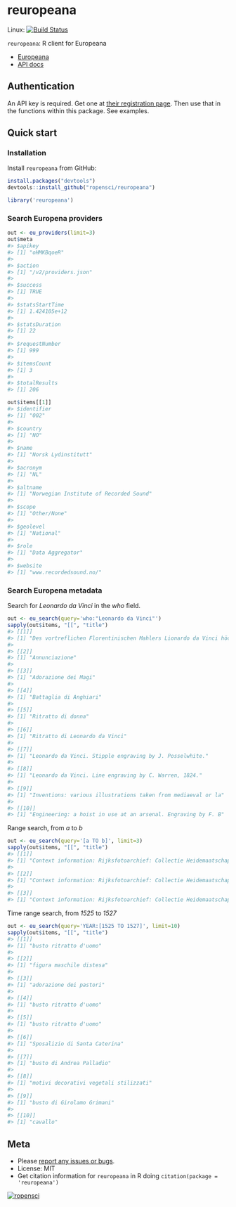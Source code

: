 reuropeana
=========



Linux: [![Build Status](https://api.travis-ci.org/ropensci/reuropeana.png)](https://travis-ci.org/ropensci/reuropeana)

`reuropeana`: R client for Europeana

* [Europeana](http://europeana.eu/)
* [API docs](http://labs.europeana.eu/api/)

## Authentication

An API key is required. Get one at [their registration page](http://labs.europeana.eu/api/registration/). Then use that in the functions within this package. See examples.

## Quick start

### Installation

Install `reuropeana` from GitHub:


```r
install.packages("devtools")
devtools::install_github("ropensci/reuropeana")
```


```r
library('reuropeana')
```

### Search Europena providers


```r
out <- eu_providers(limit=3)
out$meta
#> $apikey
#> [1] "oHMKBqoeR"
#> 
#> $action
#> [1] "/v2/providers.json"
#> 
#> $success
#> [1] TRUE
#> 
#> $statsStartTime
#> [1] 1.424105e+12
#> 
#> $statsDuration
#> [1] 22
#> 
#> $requestNumber
#> [1] 999
#> 
#> $itemsCount
#> [1] 3
#> 
#> $totalResults
#> [1] 206
```


```r
out$items[[1]]
#> $identifier
#> [1] "002"
#> 
#> $country
#> [1] "NO"
#> 
#> $name
#> [1] "Norsk Lydinstitutt"
#> 
#> $acronym
#> [1] "NL"
#> 
#> $altname
#> [1] "Norwegian Institute of Recorded Sound"
#> 
#> $scope
#> [1] "Other/None"
#> 
#> $geolevel
#> [1] "National"
#> 
#> $role
#> [1] "Data Aggregator"
#> 
#> $website
#> [1] "www.recordedsound.no/"
```

### Search Europena metadata

Search for _Leonardo da Vinci_ in the _who_ field.


```r
out <- eu_search(query='who:"Leonardo da Vinci"')
sapply(out$items, "[[", "title")
#> [[1]]
#> [1] "Des vortreflichen Florentinischen Mahlers Lionardo da Vinci höchst-nuetzlicher Tractat von der Mahlerey"
#> 
#> [[2]]
#> [1] "Annunciazione"
#> 
#> [[3]]
#> [1] "Adorazione dei Magi"
#> 
#> [[4]]
#> [1] "Battaglia di Anghiari"
#> 
#> [[5]]
#> [1] "Ritratto di donna"
#> 
#> [[6]]
#> [1] "Ritratto di Leonardo da Vinci"
#> 
#> [[7]]
#> [1] "Leonardo da Vinci. Stipple engraving by J. Posselwhite."
#> 
#> [[8]]
#> [1] "Leonardo da Vinci. Line engraving by C. Warren, 1824."
#> 
#> [[9]]
#> [1] "Inventions: various illustrations taken from mediaeval or la"
#> 
#> [[10]]
#> [1] "Engineering: a hoist in use at an arsenal. Engraving by F. B"
```

Range search, from _a_ to _b_


```r
out <- eu_search(query='[a TO b]', limit=3)
sapply(out$items, "[[", "title")
#> [[1]]
#> [1] "Context information: Rijksfotoarchief: Collectie Heidemaatschappij, 1910-1970 - positieven >> Rijksfotoarchief: Collectie Heidemaatschappij, positieven"
#> 
#> [[2]]
#> [1] "Context information: Rijksfotoarchief: Collectie Heidemaatschappij, 1910-1970 - positieven >> Rijksfotoarchief: Collectie Heidemaatschappij, positieven"
#> 
#> [[3]]
#> [1] "Context information: Rijksfotoarchief: Collectie Heidemaatschappij, 1910-1970 - positieven >> Rijksfotoarchief: Collectie Heidemaatschappij, positieven"
```

Time range search, from _1525_ to _1527_


```r
out <- eu_search(query='YEAR:[1525 TO 1527]', limit=10)
sapply(out$items, "[[", "title")
#> [[1]]
#> [1] "busto ritratto d'uomo"
#> 
#> [[2]]
#> [1] "figura maschile distesa"
#> 
#> [[3]]
#> [1] "adorazione dei pastori"
#> 
#> [[4]]
#> [1] "busto ritratto d'uomo"
#> 
#> [[5]]
#> [1] "busto ritratto d'uomo"
#> 
#> [[6]]
#> [1] "Sposalizio di Santa Caterina"
#> 
#> [[7]]
#> [1] "busto di Andrea Palladio"
#> 
#> [[8]]
#> [1] "motivi decorativi vegetali stilizzati"
#> 
#> [[9]]
#> [1] "busto di Girolamo Grimani"
#> 
#> [[10]]
#> [1] "cavallo"
```

## Meta

* Please [report any issues or bugs](https://github.com/ropensci/reuropeana/issues).
* License: MIT
* Get citation information for `reuropeana` in R doing `citation(package = 'reuropeana')`

[![ropensci](http://ropensci.org/public_images/github_footer.png)](http://ropensci.org)
